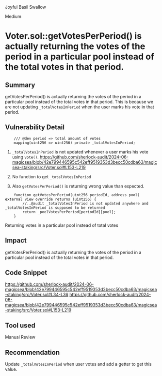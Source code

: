 Joyful Basil Swallow

Medium

# Voter.sol::getVotesPerPeriod() is actually returning the votes of the period in a particular pool instead of the total votes in that period.

## Summary
getVotesPerPeriod() is actually returning the votes of the period in a particular pool instead of the total votes in that period.
This is because we are not updating `_totalVotesInPeriod` when the user marks his vote in that period.
## Vulnerability Detail

```solidity
    /// @dev period => total amount of votes
    mapping(uint256 => uint256) private _totalVotesInPeriod; 
```

 1) `_totalVotesInPeriod` is not updated whenever a user marks his vote using `vote()`.
https://github.com/sherlock-audit/2024-06-magicsea/blob/42e799446595c542eff9519353d3becc50cdba63/magicsea-staking/src/Voter.sol#L153-L219
 
2) No function to get `_totalVotesInPeriod`

3) Also `getVotesPerPeriod()` is returning wrong value than expected.
 
```solidity
    function getVotesPerPeriod(uint256 periodId, address pool) external view override returns (uint256) {
        //..@audit _totalVotesInPeriod is not updated anywhere and _totalVotesInPeriod is supposed to be returned
        return _poolVotesPerPeriod[periodId][pool];
    }
```
Returning votes in a particular pool instead of total votes

## Impact
getVotesPerPeriod() is actually returning the votes of the period in a particular pool instead of the total votes in that period.
## Code Snippet
https://github.com/sherlock-audit/2024-06-magicsea/blob/42e799446595c542eff9519353d3becc50cdba63/magicsea-staking/src/Voter.sol#L34-L36
https://github.com/sherlock-audit/2024-06-magicsea/blob/42e799446595c542eff9519353d3becc50cdba63/magicsea-staking/src/Voter.sol#L153-L219
## Tool used

Manual Review

## Recommendation

Update `_totalVotesInPeriod` when user votes and add a getter to get this value.
